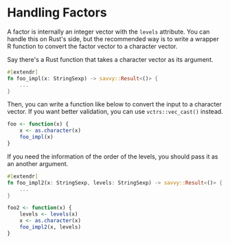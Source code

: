 # Handling Factors

A factor is internally an integer vector with the `levels` attribute. You can
handle this on Rust's side, but the recommended way is to write a wrapper R
function to convert the factor vector to a character vector.

Say there's a Rust function that takes a character vector as its argument.

```rust
#[extendr]
fn foo_impl(x: StringSexp) -> savvy::Result<()> {
    ...
}
```

Then, you can write a function like below to convert the input to a character
vector. If you want better validation, you can use `vctrs::vec_cast()` instead.

```r
foo <- function(x) {
    x <- as.character(x)
    foo_impl(x)
}
```

If you need the information of the order of the levels, you should pass it as an
another argument.

```rust
#[extendr]
fn foo_impl2(x: StringSexp, levels: StringSexp) -> savvy::Result<()> {
    ...
}
```

```r
foo2 <- function(x) {
    levels <- levels(x)
    x <- as.character(x)
    foo_impl2(x, levels)
}
```

